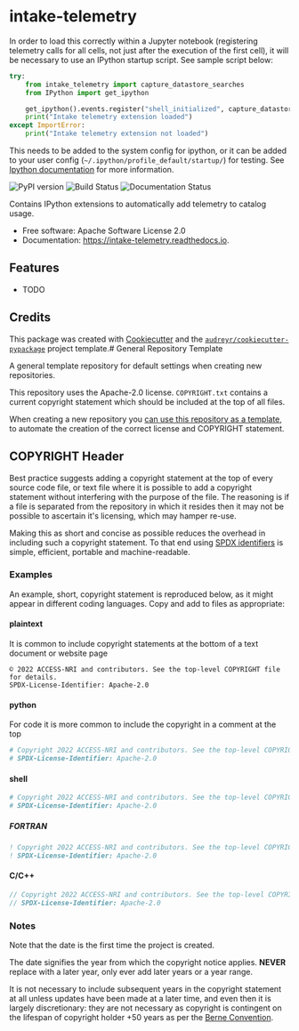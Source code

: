 # intake-telemetry

In order to load this correctly within a Jupyter notebook (registering telemetry calls for all cells, not just after the execution of the first cell), it will be necessary to use an IPython startup script.
See sample script below:

```python
try:
    from intake_telemetry import capture_datastore_searches
    from IPython import get_ipython

    get_ipython().events.register("shell_initialized", capture_datastore_searches)
    print("Intake telemetry extension loaded")
except ImportError:
    print("Intake telemetry extension not loaded")
```

This needs to be added to the system config for ipython, or it can be added to your user config (`~/.ipython/profile_default/startup/`) for testing. See [Ipython documentation](https://ipython.readthedocs.io/en/stable/config/intro.html#systemwide-configuration) for more information.

![PyPI version](https://img.shields.io/pypi/v/intake_telemetry.svg)
![Build Status](https://img.shields.io/travis/charles-turner-1/intake_telemetry.svg)
![Documentation Status](https://readthedocs.org/projects/intake-telemetry/badge/?version=latest)

Contains IPython extensions to automatically add telemetry to catalog usage.

* Free software: Apache Software License 2.0
* Documentation: https://intake-telemetry.readthedocs.io.

## Features

* TODO

## Credits

This package was created with [Cookiecutter](https://github.com/audreyr/cookiecutter) and the [`audreyr/cookiecutter-pypackage`](https://github.com/audreyr/cookiecutter-pypackage) project template.# General Repository Template

A general template repository for default settings when creating new repositories.

This repository uses the Apache-2.0 license. `COPYRIGHT.txt` contains a current copyright statement which should be included at the top of all files.

When creating a new repository you [can use this repository as a template](https://docs.github.com/en/repositories/creating-and-managing-repositories/creating-a-repository-from-a-template), to automate the creation of the correct license and COPYRIGHT statement.

## COPYRIGHT Header

Best practice suggests adding a copyright statement at the top of every source code file, or text file where it is possible to add a copyright statement without interfering with the purpose of the file. The reasoning is if a file is separated from the repository in which it resides then it may not be possible to ascertain it's licensing, which may hamper re-use.

Making this as short and concise as possible reduces the overhead in including such a copyright statement. To that end using [SPDX identifiers](https://spdx.dev/ids/) is simple, efficient, portable and machine-readable.

### Examples

An example, short, copyright statement is reproduced below, as it might appear in different coding languages. Copy and add to files as appropriate: 

#### plaintext
It is common to include copyright statements at the bottom of a text document or website page
```text
© 2022 ACCESS-NRI and contributors. See the top-level COPYRIGHT file for details. 
SPDX-License-Identifier: Apache-2.0
```

#### python
For code it is more common to include the copyright in a comment at the top
```python
# Copyright 2022 ACCESS-NRI and contributors. See the top-level COPYRIGHT file for details.
# SPDX-License-Identifier: Apache-2.0
```

#### shell
```bash
# Copyright 2022 ACCESS-NRI and contributors. See the top-level COPYRIGHT file for details.
# SPDX-License-Identifier: Apache-2.0
```

##### FORTRAN
```fortran
! Copyright 2022 ACCESS-NRI and contributors. See the top-level COPYRIGHT file for details.
! SPDX-License-Identifier: Apache-2.0
```

#### C/C++ 
```c
// Copyright 2022 ACCESS-NRI and contributors. See the top-level COPYRIGHT file for details.
// SPDX-License-Identifier: Apache-2.0
```

### Notes

Note that the date is the first time the project is created. 

The date signifies the year from which the copyright notice applies. **NEVER** replace with a later year, only ever add later years or a year range. 

It is not necessary to include subsequent years in the copyright statement at all unless updates have been made at a later time, and even then it is largely discretionary: they are not necessary as copyright is contingent on the lifespan of copyright holder +50 years as per the [Berne Convention](https://en.wikipedia.org/wiki/Berne_Convention).
